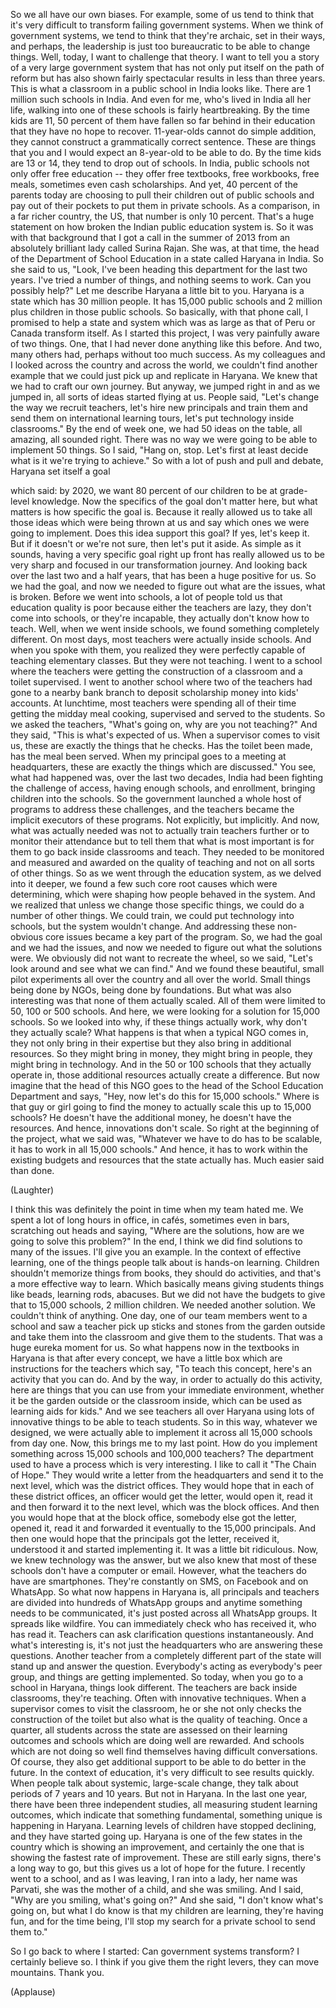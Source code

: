 
So we all have our own biases.
For example, some of us tend to think
that it&#39;s very difficult to transform
failing government systems.
When we think of government systems,
we tend to think that they&#39;re archaic,
set in their ways,
and perhaps, the leadership
is just too bureaucratic
to be able to change things.
Well, today, I want
to challenge that theory.
I want to tell you a story
of a very large government system
that has not only put itself
on the path of reform
but has also shown
fairly spectacular results
in less than three years.
This is what a classroom
in a public school in India looks like.
There are 1 million such schools in India.
And even for me,
who&#39;s lived in India all her life,
walking into one of these schools
is fairly heartbreaking.
By the time kids are 11,
50 percent of them have fallen
so far behind in their education
that they have no hope to recover.
11-year-olds cannot do simple addition,
they cannot construct
a grammatically correct sentence.
These are things that you and I
would expect an 8-year-old
to be able to do.
By the time kids are 13 or 14,
they tend to drop out of schools.
In India, public schools
not only offer free education --
they offer free textbooks,
free workbooks, free meals,
sometimes even cash scholarships.
And yet, 40 percent of the parents today
are choosing to pull their children
out of public schools
and pay out of their pockets
to put them in private schools.
As a comparison,
in a far richer country, the US,
that number is only 10 percent.
That&#39;s a huge statement on how broken
the Indian public education system is.
So it was with that background
that I got a call in the summer of 2013
from an absolutely brilliant lady
called Surina Rajan.
She was, at that time, the head
of the Department of School Education
in a state called Haryana in India.
So she said to us, &quot;Look, I&#39;ve been
heading this department
for the last two years.
I&#39;ve tried a number of things,
and nothing seems to work.
Can you possibly help?&quot;
Let me describe Haryana
a little bit to you.
Haryana is a state
which has 30 million people.
It has 15,000 public schools
and 2 million plus
children in those public schools.
So basically, with that phone call,
I promised to help a state and system
which was as large as that of Peru
or Canada transform itself.
As I started this project,
I was very painfully aware of two things.
One, that I had never done
anything like this before.
And two, many others had,
perhaps without too much success.
As my colleagues and I
looked across the country
and across the world,
we couldn&#39;t find another example
that we could just pick up
and replicate in Haryana.
We knew that we had to craft
our own journey.
But anyway, we jumped right in
and as we jumped in,
all sorts of ideas started flying at us.
People said, &quot;Let&#39;s change
the way we recruit teachers,
let&#39;s hire new principals and train them
and send them on international
learning tours,
let&#39;s put technology inside classrooms.&quot;
By the end of week one,
we had 50 ideas on the table,
all amazing, all sounded right.
There was no way we were
going to be able to implement 50 things.
So I said, &quot;Hang on, stop.
Let&#39;s first at least decide
what is it we&#39;re trying to achieve.&quot;
So with a lot of push and pull and debate,
Haryana set itself a goal

which said: by 2020,
we want 80 percent of our children
to be at grade-level knowledge.
Now the specifics of the goal
don&#39;t matter here,
but what matters
is how specific the goal is.
Because it really allowed us
to take all those ideas
which were being thrown at us
and say which ones
we were going to implement.
Does this idea support this goal?
If yes, let&#39;s keep it.
But if it doesn&#39;t or we&#39;re not sure,
then let&#39;s put it aside.
As simple as it sounds,
having a very specific goal right up front
has really allowed us to be
very sharp and focused
in our transformation journey.
And looking back over
the last two and a half years,
that has been a huge positive for us.
So we had the goal,
and now we needed to figure out
what are the issues, what is broken.
Before we went into schools,
a lot of people told us
that education quality is poor
because either the teachers are lazy,
they don&#39;t come into schools,
or they&#39;re incapable,
they actually don&#39;t know how to teach.
Well, when we went inside schools,
we found something completely different.
On most days, most teachers
were actually inside schools.
And when you spoke with them,
you realized they were perfectly capable
of teaching elementary classes.
But they were not teaching.
I went to a school
where the teachers were getting
the construction of a classroom
and a toilet supervised.
I went to another school
where two of the teachers
had gone to a nearby bank branch
to deposit scholarship money
into kids&#39; accounts.
At lunchtime, most teachers
were spending all of their time
getting the midday meal cooking,
supervised and served to the students.
So we asked the teachers,
&quot;What&#39;s going on,
why are you not teaching?&quot;
And they said, &quot;This is
what&#39;s expected of us.
When a supervisor comes to visit us,
these are exactly the things
that he checks.
Has the toilet been made,
has the meal been served.
When my principal
goes to a meeting at headquarters,
these are exactly the things
which are discussed.&quot;
You see, what had happened was,
over the last two decades,
India had been fighting the challenge
of access, having enough schools,
and enrollment, bringing children
into the schools.
So the government
launched a whole host of programs
to address these challenges,
and the teachers became
the implicit executors of these programs.
Not explicitly, but implicitly.
And now, what was actually needed
was not to actually train teachers further
or to monitor their attendance
but to tell them
that what is most important
is for them to go back
inside classrooms and teach.
They needed to be monitored
and measured and awarded
on the quality of teaching
and not on all sorts of other things.
So as we went through
the education system,
as we delved into it deeper,
we found a few such core root causes
which were determining, which were
shaping how people behaved in the system.
And we realized that unless we change
those specific things,
we could do a number of other things.
We could train, we could put
technology into schools,
but the system wouldn&#39;t change.
And addressing these non-obvious
core issues
became a key part of the program.
So, we had the goal and we had the issues,
and now we needed to figure out
what the solutions were.
We obviously did not want
to recreate the wheel,
so we said, &quot;Let&#39;s look around
and see what we can find.&quot;
And we found these beautiful,
small pilot experiments
all over the country
and all over the world.
Small things being done by NGOs,
being done by foundations.
But what was also interesting
was that none of them actually scaled.
All of them were limited
to 50, 100 or 500 schools.
And here, we were looking
for a solution for 15,000 schools.
So we looked into why,
if these things actually work,
why don&#39;t they actually scale?
What happens is that
when a typical NGO comes in,
they not only bring in their expertise
but they also bring in
additional resources.
So they might bring in money,
they might bring in people,
they might bring in technology.
And in the 50 or 100 schools
that they actually operate in,
those additional resources
actually create a difference.
But now imagine that the head of this NGO
goes to the head
of the School Education Department
and says, &quot;Hey, now let&#39;s do this
for 15,000 schools.&quot;
Where is that guy or girl
going to find the money
to actually scale this up
to 15,000 schools?
He doesn&#39;t have the additional money,
he doesn&#39;t have the resources.
And hence, innovations don&#39;t scale.
So right at the beginning
of the project, what we said was,
&quot;Whatever we have to do
has to be scalable,
it has to work in all 15,000 schools.&quot;
And hence, it has to work
within the existing budgets
and resources that the state actually has.
Much easier said than done.

(Laughter)

I think this was definitely
the point in time
when my team hated me.
We spent a lot of long hours
in office, in cafés,
sometimes even in bars,
scratching out heads and saying,
&quot;Where are the solutions,
how are we going to solve this problem?&quot;
In the end, I think we did
find solutions to many of the issues.
I&#39;ll give you an example.
In the context of effective learning,
one of the things people talk about
is hands-on learning.
Children shouldn&#39;t memorize
things from books,
they should do activities,
and that&#39;s a more effective way to learn.
Which basically means
giving students things
like beads, learning rods, abacuses.
But we did not have
the budgets to give that
to 15,000 schools, 2 million children.
We needed another solution.
We couldn&#39;t think of anything.
One day, one of our team members
went to a school
and saw a teacher pick up sticks
and stones from the garden outside
and take them into the classroom
and give them to the students.
That was a huge eureka moment for us.
So what happens now
in the textbooks in Haryana
is that after every concept,
we have a little box
which are instructions
for the teachers which say,
&quot;To teach this concept,
here&#39;s an activity that you can do.
And by the way, in order
to actually do this activity,
here are things that you can use
from your immediate environment,
whether it be the garden outside
or the classroom inside,
which can be used
as learning aids for kids.&quot;
And we see teachers all over Haryana
using lots of innovative things
to be able to teach students.
So in this way, whatever we designed,
we were actually able to implement it
across all 15,000 schools from day one.
Now, this brings me to my last point.
How do you implement something
across 15,000 schools
and 100,000 teachers?
The department used to have a process
which is very interesting.
I like to call it &quot;The Chain of Hope.&quot;
They would write a letter
from the headquarters
and send it to the next level,
which was the district offices.
They would hope that in each
of these district offices,
an officer would get the letter,
would open it, read it
and then forward it to the next level,
which was the block offices.
And then you would hope
that at the block office,
somebody else got the letter,
opened it, read it and forwarded it
eventually to the 15,000 principals.
And then one would hope
that the principals
got the letter, received it,
understood it
and started implementing it.
It was a little bit ridiculous.
Now, we knew technology was the answer,
but we also knew
that most of these schools
don&#39;t have a computer or email.
However, what the teachers do have
are smartphones.
They&#39;re constantly on SMS,
on Facebook and on WhatsApp.
So what now happens in Haryana is,
all principals and teachers are divided
into hundreds of WhatsApp groups
and anytime something needs
to be communicated,
it&#39;s just posted across
all WhatsApp groups.
It spreads like wildfire.
You can immediately check
who has received it,
who has read it.
Teachers can ask clarification
questions instantaneously.
And what&#39;s interesting is,
it&#39;s not just the headquarters
who are answering these questions.
Another teacher from
a completely different part of the state
will stand up and answer the question.
Everybody&#39;s acting
as everybody&#39;s peer group,
and things are getting implemented.
So today, when you go
to a school in Haryana,
things look different.
The teachers are back inside classrooms,
they&#39;re teaching.
Often with innovative techniques.
When a supervisor
comes to visit the classroom,
he or she not only checks
the construction of the toilet
but also what is the quality of teaching.
Once a quarter,
all students across the state
are assessed on their learning outcomes
and schools which are
doing well are rewarded.
And schools which are not doing so well
find themselves having
difficult conversations.
Of course, they also get
additional support
to be able to do better in the future.
In the context of education,
it&#39;s very difficult
to see results quickly.
When people talk about systemic,
large-scale change,
they talk about periods
of 7 years and 10 years.
But not in Haryana.
In the last one year, there have been
three independent studies,
all measuring student learning outcomes,
which indicate that something fundamental,
something unique is happening in Haryana.
Learning levels of children
have stopped declining,
and they have started going up.
Haryana is one of the few
states in the country
which is showing an improvement,
and certainly the one that is showing
the fastest rate of improvement.
These are still early signs,
there&#39;s a long way to go,
but this gives us a lot of hope
for the future.
I recently went to a school,
and as I was leaving,
I ran into a lady,
her name was Parvati,
she was the mother of a child,
and she was smiling.
And I said, &quot;Why are you smiling,
what&#39;s going on?&quot;
And she said, &quot;I don&#39;t know
what&#39;s going on,
but what I do know
is that my children are learning,
they&#39;re having fun,
and for the time being, I&#39;ll stop
my search for a private school
to send them to.&quot;

So I go back to where I started:
Can government systems transform?
I certainly believe so.
I think if you give them the right levers,
they can move mountains.
Thank you.

(Applause)

